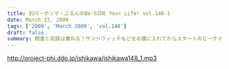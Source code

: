 ```yaml
---
title: 石川・ホンマ・ぶるんのBe-SIDE Your Life! vol.148-1
date: March 23, 2009
tags: ['2009', 'March 2009', 'vol.148']
draft: false
summary: 朝食と収録は兼ねる！サンドウィッチなどをお腹に入れてからスタートのビーサイ！アナタはＨＰにはアクセスしましたか？映像におけるビーサイもスタートしてますよ！NAMAE
---
```


http://project-phi.ddo.jp/ishikawa/ishikawa148_1.mp3